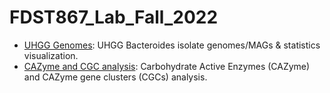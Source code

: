 # FDST867_Lab_Fall_2022
- [UHGG Genomes](https://htmlpreview.github.io/?https://github.com/azureycy/FDST867_Lab_Fall_2022/blob/main/UHGG_genomes.html): UHGG Bacteroides isolate genomes/MAGs & statistics visualization.
- [CAZyme and CGC analysis](https://htmlpreview.github.io/?https://github.com/azureycy/FDST867_Lab_Fall_2022/blob/main/cazyme_cgc.html): Carbohydrate Active Enzymes (CAZyme) and CAZyme gene clusters (CGCs) analysis.
